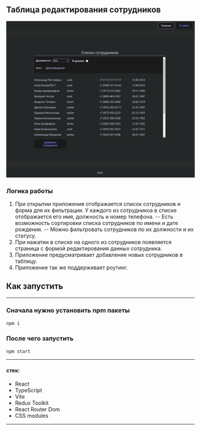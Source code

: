 ## Таблица редактирования сотрудников

![alt text](image.png)

### Логика работы
1. При открытии приложения отображается список сотрудников и форма для их фильтрации. У каждого из сотрудникоа в списке отображается его имя, должность и номер телефона.
   -- Есть возможность сортировки списка сотрудников по имени и дате рождения.
   -- Можно фильтровать сотрудников по их должности и их статусу.
3. При нажатии в списке на одного из сотрудников появляется страница с формой редактирования данных сотрудника.
4. Приложение предусматривает добавление новых сотрудников в таблицу.
5. Приложение так же поддерживает роутинг.

## Как запустить

---

### Сначала нужно установить npm пакеты

```
npm i
```

### После чего запустить

```
npm start
```

---

#### стек:

- React
- TypeScript
- Vite
- Redux Toolkit
- React Router Dom
- CSS modules

---

